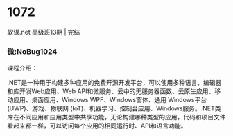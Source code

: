 # 1072
软谋.net 高级班13期 | 完结
### 微:NoBug1024 


课程介绍：

.NET是一种用于构建多种应用的免费开源开发平台，可以使用多种语言，编辑器和库开发Web应用、Web API和微服务、云中的无服务器函数、云原生应用、移动应用、桌面应用、Windows WPF、Windows窗体、通用 Windows平台 (UWP)、游戏、物联网 (IoT)、机器学习、控制台应用、Windows服务。.NET类库在不同应用和应用类型中共享功能，无论构建哪种类型的应用，代码和项目文件看起来都一样，可以访问每个应用的相同运行时、API和语言功能。
